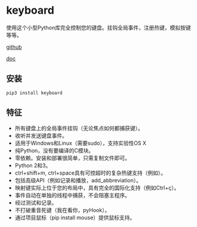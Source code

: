 # keyboard
使用这个小型Python库完全控制您的键盘。挂钩全局事件，注册热键，模拟按键等等。

[github](https://github.com/boppreh/keyboard)

[doc](https://github.com/boppreh/keyboard#api)

## 安装
`pip3 install keyboard`

## 特征
- 所有键盘上的全局事件挂钩（无论焦点如何都捕获键）。
- 收听并发送键盘事件。
- 适用于Windows和Linux（需要sudo），支持实验性OS X
- 纯Python，没有要编译的C模块。
- 零依赖。安装和部署很简单，只需复制文件即可。
- Python 2和3。
- ctrl+shift+m, ctrl+space具有可控超时的复杂热键支持（例如）。
- 包括高级API（例如记录和播放，add_abbreviation）。
- 映射键实际上位于您的布局中，具有完全的国际化支持（例如Ctrl+ç）。
- 事件自动在单独的线程中捕获，不会阻塞主程序。
- 经过测试和记录。
- 不打破重音死键（我在看你，pyHook）。
- 通过项目鼠标（pip install mouse）提供鼠标支持。